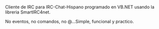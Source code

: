 Cliente de IRC para IRC-Chat-Hispano programado en VB.NET usando la libreria SmartIRC4net.

No eventos, no comandos, no @...Simple, funcional y practico.
